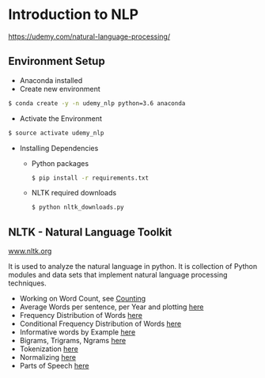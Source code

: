 # Introduction to NLP

https://udemy.com/natural-language-processing/

## Environment Setup

* Anaconda installed
* Create new environment

```sh
$ conda create -y -n udemy_nlp python=3.6 anaconda
```

* Activate the Environment

```sh
$ source activate udemy_nlp
```

* Installing Dependencies
  * Python packages

    ```sh
    $ pip install -r requirements.txt
    ```
  * NLTK required downloads

    ```sh
    $ python nltk_downloads.py
    ```

## NLTK - Natural Language Toolkit

www.nltk.org

It is used to analyze the natural language in python. It is collection of Python modules and data sets that implement natural language processing techniques.

* Working on Word Count, see [Counting](Counting.ipynb)
* Average Words per sentence, per Year and plotting [here](Example_Words_Per_Sentence_Trends.ipynb)
* Frequency Distribution of Words [here](Frequency_Distribution.ipynb)
* Conditional Frequency Distribution of Words [here](Conditional_Frequency_Distribution.ipynb)
* Informative words by Example [here](Informative_Words_Example.ipynb)
* Bigrams, Trigrams, Ngrams [here](Bigrams_trigrams_ngrams.ipynb)
* Tokenization [here](Tokenization.ipynb)
* Normalizing [here](Normalizing.ipynb)
* Parts of Speech [here](09_Parts_of_Speech.ipynb)
